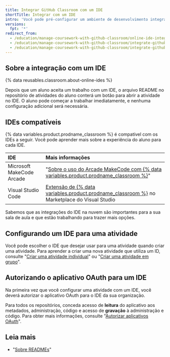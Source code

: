 ```yaml
---
title: Integrar GitHub Classroom com um IDE
shortTitle: Integrar com um IDE
intro: 'Você pode pré-configurar um ambiente de desenvolvimento integrado (IDE) compatível para atividades que você criar em {% data variables.product.prodname_classroom %}.'
versions:
  fpt: '*'
redirect_from:
  - /education/manage-coursework-with-github-classroom/online-ide-integrations
  - /education/manage-coursework-with-github-classroom/integrate-github-classroom-with-an-online-ide
  - /education/manage-coursework-with-github-classroom/integrate-github-classroom-with-an-ide/integrate-github-classroom-with-an-online-ide
---
```


## Sobre a integração com um IDE

{% data reusables.classroom.about-online-ides %}

Depois que um aluno aceita um trabalho com um IDE, o arquivo README no repositório de atividades do aluno conterá um botão para abrir a atividade no IDE. O aluno pode começar a trabalhar imediatamente, e nenhuma configuração adicional será necessária.

## IDEs compatíveis

{% data variables.product.prodname_classroom %} é compatível com os IDEs a seguir. Você pode aprender mais sobre a experiência do aluno para cada IDE.

| IDE                       | Mais informações                                                                                                                                                                             |
|:------------------------- |:-------------------------------------------------------------------------------------------------------------------------------------------------------------------------------------------- |
| Microsoft MakeCode Arcade | "[Sobre o uso do Arcade MakeCode com {% data variables.product.prodname_classroom %}](/education/manage-coursework-with-github-classroom/about-using-makecode-arcade-with-github-classroom)" |
| Visual Studio Code        | [Extensão de {% data variables.product.prodname_classroom %}](http://aka.ms/classroom-vscode-ext) no Marketplace do Visual Studio                                                            |

Sabemos que as integrações do IDE na nuvem são importantes para a sua sala de aula e que estão trabalhando para trazer mais opções.

## Configurando um IDE para uma atividade

Você pode escolher o IDE que desejar usar para uma atividade quando criar uma atividade. Para aprender a criar uma nova atividade que utiliza um ID, consulte "[Criar uma atividade individual](/education/manage-coursework-with-github-classroom/create-an-individual-assignment)" ou "[Criar uma atividade em grupo](/education/manage-coursework-with-github-classroom/create-a-group-assignment)".

## Autorizando o aplicativo OAuth para um IDE

Na primeira vez que você configurar uma atividade com um IDE, você deverá autorizar o aplicativo OAuth para o IDE da sua organização.

Para todos os repositórios, conceda acesso de **leitura** do aplicativo aos metadados, administração, código e acesso de **gravação** à administração e código. Para obter mais informações, consulte "[Autorizar aplicativos OAuth](/github/authenticating-to-github/authorizing-oauth-apps)".

## Leia mais

- "[Sobre READMEs](/github/creating-cloning-and-archiving-repositories/about-readmes)"
